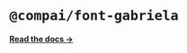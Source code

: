 # `@compai/font-gabriela`

[**Read the docs &rarr;**](https://components.ai/docs/typefaces/gabriela)
